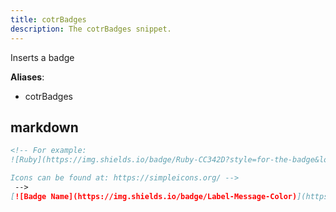 ```yaml
---
title: cotrBadges
description: The cotrBadges snippet.
---
```


Inserts a badge

**Aliases**:
- cotrBadges

## markdown
```markdown
<!-- For example: 
![Ruby](https://img.shields.io/badge/Ruby-CC342D?style=for-the-badge&logo=Ruby&logoColor=white)

Icons can be found at: https://simpleicons.org/ -->
 -->
[![Badge Name](https://img.shields.io/badge/Label-Message-Color)](https://www.example.com)
```

